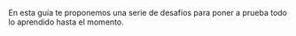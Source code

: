 En esta guía te proponemos una serie de desafíos para poner a prueba todo lo aprendido hasta el momento.